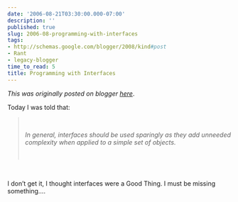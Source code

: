 ```yaml
---
date: '2006-08-21T03:30:00.000-07:00'
description: ''
published: true
slug: 2006-08-programming-with-interfaces
tags:
- http://schemas.google.com/blogger/2008/kind#post
- Rant
- legacy-blogger
time_to_read: 5
title: Programming with Interfaces
---
```


*This was originally posted on blogger [here](https://techshorts.blogspot.com/2006/08/programming-with-interfaces.html)*.

Today I was told that:<br /><blockquote dir="ltr" style="margin-right: 0px;"><br /><p dir="ltr" style="margin-right: 0px;"><em>In general, interfaces should be used sparingly as they add unneeded complexity when applied to a simple set of objects.</em></p><br /></blockquote><br /><p dir="ltr" style="margin-right: 0px;">I don’t get it, I thought interfaces were a Good Thing.  I must be missing something….</p>